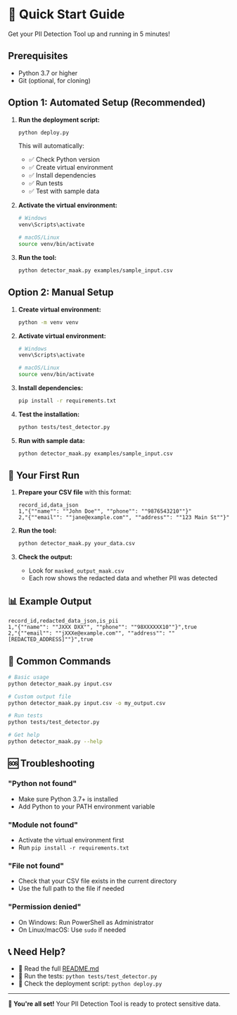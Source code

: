 # 🚀 Quick Start Guide

Get your PII Detection Tool up and running in 5 minutes!

## Prerequisites

- Python 3.7 or higher
- Git (optional, for cloning)

## Option 1: Automated Setup (Recommended)

1. **Run the deployment script:**
   ```bash
   python deploy.py
   ```

   This will automatically:
   - ✅ Check Python version
   - ✅ Create virtual environment
   - ✅ Install dependencies
   - ✅ Run tests
   - ✅ Test with sample data

2. **Activate the virtual environment:**
   ```bash
   # Windows
   venv\Scripts\activate
   
   # macOS/Linux
   source venv/bin/activate
   ```

3. **Run the tool:**
   ```bash
   python detector_maak.py examples/sample_input.csv
   ```

## Option 2: Manual Setup

1. **Create virtual environment:**
   ```bash
   python -m venv venv
   ```

2. **Activate virtual environment:**
   ```bash
   # Windows
   venv\Scripts\activate
   
   # macOS/Linux
   source venv/bin/activate
   ```

3. **Install dependencies:**
   ```bash
   pip install -r requirements.txt
   ```

4. **Test the installation:**
   ```bash
   python tests/test_detector.py
   ```

5. **Run with sample data:**
   ```bash
   python detector_maak.py examples/sample_input.csv
   ```

## 🎯 Your First Run

1. **Prepare your CSV file** with this format:
   ```csv
   record_id,data_json
   1,"{""name"": ""John Doe"", ""phone"": ""9876543210""}"
   2,"{""email"": ""jane@example.com"", ""address"": ""123 Main St""}"
   ```

2. **Run the tool:**
   ```bash
   python detector_maak.py your_data.csv
   ```

3. **Check the output:**
   - Look for `masked_output_maak.csv`
   - Each row shows the redacted data and whether PII was detected

## 📊 Example Output

```csv
record_id,redacted_data_json,is_pii
1,"{""name"": ""JXXX DXX"", ""phone"": ""98XXXXXX10""}",true
2,"{""email"": ""jXXXe@example.com"", ""address"": ""[REDACTED_ADDRESS]""}",true
```

## 🔧 Common Commands

```bash
# Basic usage
python detector_maak.py input.csv

# Custom output file
python detector_maak.py input.csv -o my_output.csv

# Run tests
python tests/test_detector.py

# Get help
python detector_maak.py --help
```

## 🆘 Troubleshooting

### "Python not found"
- Make sure Python 3.7+ is installed
- Add Python to your PATH environment variable

### "Module not found"
- Activate the virtual environment first
- Run `pip install -r requirements.txt`

### "File not found"
- Check that your CSV file exists in the current directory
- Use the full path to the file if needed

### "Permission denied"
- On Windows: Run PowerShell as Administrator
- On Linux/macOS: Use `sudo` if needed

## 📞 Need Help?

- 📖 Read the full [README.md](README.md)
- 🧪 Run the tests: `python tests/test_detector.py`
- 🐛 Check the deployment script: `python deploy.py`

---

**🎉 You're all set!** Your PII Detection Tool is ready to protect sensitive data.
